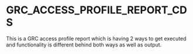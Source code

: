 # GRC_ACCESS_PROFILE_REPORT_CDS
This is a GRC access profile report which is having 2 ways to get executed and functionality is different behind both ways as well as output. 
